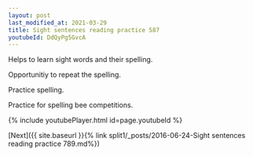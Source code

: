 ```yaml
---
layout: post
last_modified_at: 2021-03-29
title: Sight sentences reading practice 587
youtubeId: DdQyPg5GvcA
---
```

 
 
Helps to learn sight words and their spelling.

Opportunitiy to repeat the spelling. 

Practice spelling. 
 
Practice for spelling bee competitions. 
 
{% include youtubePlayer.html id=page.youtubeId %}
 
 

[Next]({{ site.baseurl }}{% link  split1/_posts/2016-06-24-Sight sentences reading practice 789.md%})
 
